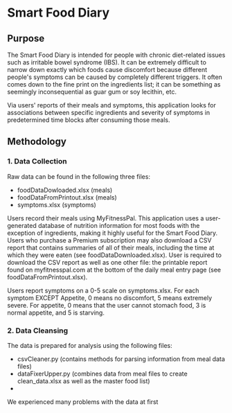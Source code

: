# Smart Food Diary

## Purpose

The Smart Food Diary is intended for people with chronic diet-related issues such as irritable bowel syndrome (IBS). It can be extremely difficult to narrow down exactly which foods cause discomfort because different people's symptoms can be caused by completely different triggers. It often comes down to the fine print on the ingredients list; it can be something as seemingly inconsequential as guar gum or soy lecithin, etc.

Via users' reports of their meals and symptoms, this application looks for associations between specific ingredients and severity of symptoms in predetermined time blocks after consuming those meals.

## Methodology

### 1. Data Collection

Raw data can be found in the following three files:
  * foodDataDowloaded.xlsx (meals)
  * foodDataFromPrintout.xlsx (meals)
  * symptoms.xlsx (symptoms)

Users record their meals using MyFitnessPal. This application uses a user-generated database of nutrition information for most foods with the exception of ingredients, making it highly useful for the Smart Food Diary. Users who purchase a Premium subscription may also download a CSV report that contains summaries of all of their meals, including the time at which they were eaten (see foodDataDownloaded.xlsx). User is required to download the CSV report as well as one other file: the printable report found on myfitnesspal.com at the bottom of the daily meal entry page (see foodDataFromPrintout.xlsx).

Users report symptoms on a 0-5 scale on symptoms.xlsx. For each symptom EXCEPT Appetite, 0 means no discomfort, 5 means extremely severe. For appetite, 0 means that the user cannot stomach food, 3 is normal appetite, and 5 is starving.

### 2. Data Cleansing

The data is prepared for analysis using the following files:
  * csvCleaner.py (contains methods for parsing information from meal data files)
  * dataFixerUpper.py (combines data from meal files to create clean_data.xlsx as well as the master food list)
  * 

We experienced many problems with the data at first
